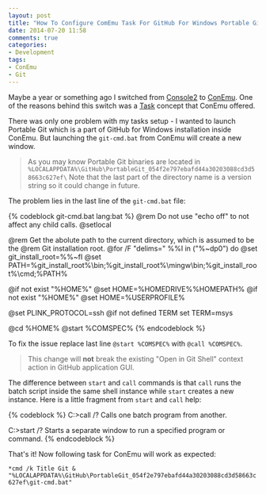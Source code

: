 ```yaml
---
layout: post
title: "How To Configure ComEmu Task For GitHub For Windows Portable Git"
date: 2014-07-20 11:58
comments: true
categories:
- Development
tags:
- ConEmu
- Git
---
```


Maybe a year or something ago I switched from [Console2](http://sourceforge.net/projects/console/files/) to [ConEmu](http://code.google.com/p/conemu-maximus5/). One of the reasons behind this switch was a [Task](http://code.google.com/p/conemu-maximus5/wiki/SettingsTasks) concept that ConEmu offered. 

There was only one problem with my tasks setup - I wanted to launch Portable Git which is a part of GitHub for Windows installation inside ConEmu. But launching the `git-cmd.bat` from ConEmu will create a new  window.

> As you may know Portable Git binaries are located in  `%LOCALAPPDATA%\GitHub\PortableGit_054f2e797ebafd44a30203088cd3d58663c627ef\`
> Note that the last part of the directory name is a version string so it could change in future.

The problem lies in the last line of the `git-cmd.bat` file:

{% codeblock git-cmd.bat lang:bat %}
@rem Do not use "echo off" to not affect any child calls.
@setlocal

@rem Get the abolute path to the current directory, which is assumed to be the
@rem Git installation root.
@for /F "delims=" %%I in ("%~dp0") do @set git_install_root=%%~fI
@set PATH=%git_install_root%\bin;%git_install_root%\mingw\bin;%git_install_root%\cmd;%PATH%

@if not exist "%HOME%" @set HOME=%HOMEDRIVE%%HOMEPATH%
@if not exist "%HOME%" @set HOME=%USERPROFILE%

@set PLINK_PROTOCOL=ssh
@if not defined TERM set TERM=msys

@cd %HOME%
@start %COMSPEC%
{% endcodeblock %}

To fix the issue replace last line `@start %COMSPEC%` with `@call %COMSPEC%`.

> This change will **not** break the existing "Open in Git Shell" context action in GitHub application GUI.

The difference between `start` and `call` commands is that `call` runs the batch script inside the same shell instance while `start` creates a new instance. Here is a little fragment from `start` and `call` help:

{% codeblock %}
C:\>call /?
Calls one batch program from another.

C:\>start /?
Starts a separate window to run a specified program or command.
{% endcodeblock %}

That's it! Now following task for ConEmu will work as expected:

`*cmd /k Title Git & "%LOCALAPPDATA%\GitHub\PortableGit_054f2e797ebafd44a30203088cd3d58663c627ef\git-cmd.bat"`